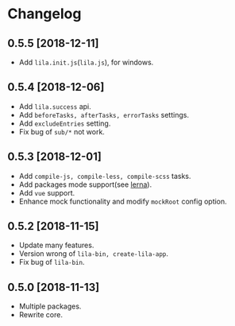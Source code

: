 # Changelog

## 0.5.5 [2018-12-11]

- Add `lila.init.js`(`lila.js`), for windows.

## 0.5.4 [2018-12-06]

- Add `lila.success` api.
- Add `beforeTasks, afterTasks, errorTasks` settings.
- Add `excludeEntries` setting.
- Fix bug of `sub/*` not work.

## 0.5.3 [2018-12-01]

- Add `compile-js, compile-less, compile-scss` tasks.
- Add packages mode support(see [lerna](https://github.com/lerna/lerna)).
- Add `vue` support.
- Enhance mock functionality and modify `mockRoot` config option.

## 0.5.2 [2018-11-15]

- Update many features.
- Version wrong of `lila-bin, create-lila-app`.
- Fix bug of `lila-bin`.

## 0.5.0 [2018-11-13]

- Multiple packages.
- Rewrite core.
